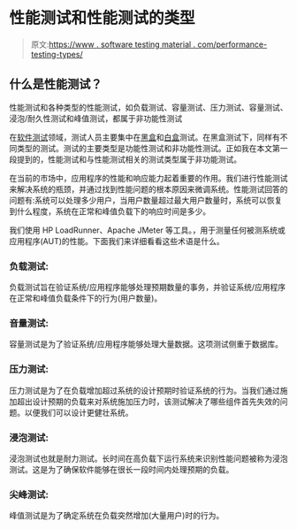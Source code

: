 # 性能测试和性能测试的类型

> 原文:[https://www . software testing material . com/performance-testing-types/](https://www.softwaretestingmaterial.com/performance-testing-types/)

## 什么是性能测试？

性能测试和各种类型的性能测试，如负载测试、容量测试、压力测试、容量测试、浸泡/耐久性测试和峰值测试，都属于非功能性测试

在[软件测试](https://www.softwaretestingmaterial.com/software-testing/)领域，测试人员主要集中在[黑盒](https://www.softwaretestingmaterial.com/black-box-and-white-box-testing/)和[白盒](https://www.softwaretestingmaterial.com/black-box-and-white-box-testing/)测试。在黑盒测试下，同样有不同类型的测试。测试的主要类型是功能性测试和非功能性测试。正如我在本文第一段提到的，性能测试和与性能测试相关的测试类型属于非功能测试。

在当前的市场中，应用程序的性能和响应能力起着重要的作用。我们进行性能测试来解决系统的瓶颈，并通过找到性能问题的根本原因来微调系统。性能测试回答的问题有:系统可以处理多少用户，当用户数量超过最大用户数量时，系统可以恢复到什么程度，系统在正常和峰值负载下的响应时间是多少。

我们使用 HP LoadRunner、Apache JMeter 等工具。，用于测量任何被测系统或应用程序(AUT)的性能。下面我们来详细看看这些术语是什么。

### **负载测试:**

负载测试旨在验证系统/应用程序能够处理预期数量的事务，并验证系统/应用程序在正常和峰值负载条件下的行为(用户数量)。

### **音量测试:**

容量测试是为了验证系统/应用程序能够处理大量数据。这项测试侧重于数据库。

### **压力测试:**

压力测试是为了在负载增加超过系统的设计预期时验证系统的行为。当我们通过施加超出设计预期的负载来对系统施加压力时，该测试解决了哪些组件首先失效的问题。以便我们可以设计更健壮系统。

### **浸泡测试:**

浸泡测试也就是耐力测试。长时间在高负载下运行系统来识别性能问题被称为浸泡测试。这是为了确保软件能够在很长一段时间内处理预期的负载。

### **尖峰测试:**

峰值测试是为了确定系统在负载突然增加(大量用户)时的行为。